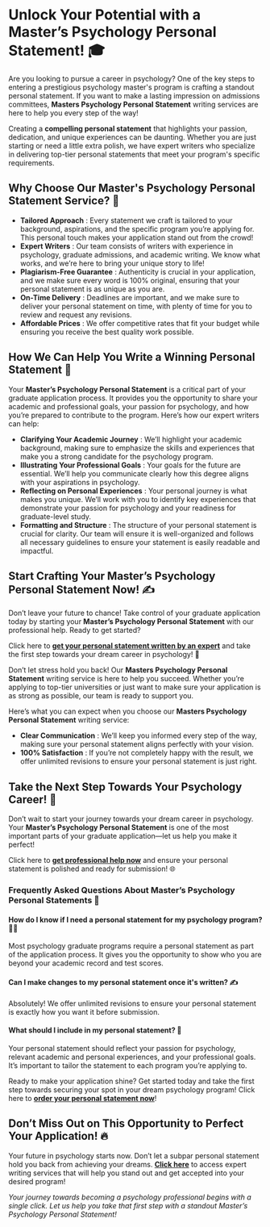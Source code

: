 # Unlock Your Potential with a Master’s Psychology Personal Statement! 🎓

Are you looking to pursue a career in psychology? One of the key steps to entering a prestigious psychology master's program is crafting a standout personal statement. If you want to make a lasting impression on admissions committees, **Masters Psychology Personal Statement** writing services are here to help you every step of the way!

Creating a **compelling personal statement** that highlights your passion, dedication, and unique experiences can be daunting. Whether you are just starting or need a little extra polish, we have expert writers who specialize in delivering top-tier personal statements that meet your program's specific requirements.

## Why Choose Our Master's Psychology Personal Statement Service? 🤔

- **Tailored Approach** : Every statement we craft is tailored to your background, aspirations, and the specific program you’re applying for. This personal touch makes your application stand out from the crowd!
- **Expert Writers** : Our team consists of writers with experience in psychology, graduate admissions, and academic writing. We know what works, and we’re here to bring your unique story to life!
- **Plagiarism-Free Guarantee** : Authenticity is crucial in your application, and we make sure every word is 100% original, ensuring that your personal statement is as unique as you are.
- **On-Time Delivery** : Deadlines are important, and we make sure to deliver your personal statement on time, with plenty of time for you to review and request any revisions.
- **Affordable Prices** : We offer competitive rates that fit your budget while ensuring you receive the best quality work possible.

## How We Can Help You Write a Winning Personal Statement 📜

Your **Master’s Psychology Personal Statement** is a critical part of your graduate application process. It provides you the opportunity to share your academic and professional goals, your passion for psychology, and how you’re prepared to contribute to the program. Here’s how our expert writers can help:

- **Clarifying Your Academic Journey** : We’ll highlight your academic background, making sure to emphasize the skills and experiences that make you a strong candidate for the psychology program.
- **Illustrating Your Professional Goals** : Your goals for the future are essential. We’ll help you communicate clearly how this degree aligns with your aspirations in psychology.
- **Reflecting on Personal Experiences** : Your personal journey is what makes you unique. We’ll work with you to identify key experiences that demonstrate your passion for psychology and your readiness for graduate-level study.
- **Formatting and Structure** : The structure of your personal statement is crucial for clarity. Our team will ensure it is well-organized and follows all necessary guidelines to ensure your statement is easily readable and impactful.

## Start Crafting Your Master’s Psychology Personal Statement Now! ✍️

Don’t leave your future to chance! Take control of your graduate application today by starting your **Master’s Psychology Personal Statement** with our professional help. Ready to get started?

Click here to [**get your personal statement written by an expert**](https://tinyurl.com/topessay?keyword=masters+psychology+personal+statement) and take the first step towards your dream career in psychology! 🚀

Don’t let stress hold you back! Our **Masters Psychology Personal Statement** writing service is here to help you succeed. Whether you’re applying to top-tier universities or just want to make sure your application is as strong as possible, our team is ready to support you.

Here’s what you can expect when you choose our **Masters Psychology Personal Statement** writing service:

- **Clear Communication** : We’ll keep you informed every step of the way, making sure your personal statement aligns perfectly with your vision.
- **100% Satisfaction** : If you’re not completely happy with the result, we offer unlimited revisions to ensure your personal statement is just right.

## Take the Next Step Towards Your Psychology Career! 🌟

Don’t wait to start your journey towards your dream career in psychology. Your **Master’s Psychology Personal Statement** is one of the most important parts of your graduate application—let us help you make it perfect!

Click here to [**get professional help now**](https://tinyurl.com/topessay?keyword=masters+psychology+personal+statement) and ensure your personal statement is polished and ready for submission! 🌐

### Frequently Asked Questions About Master’s Psychology Personal Statements 📝

#### How do I know if I need a personal statement for my psychology program? 🤷‍♀️

Most psychology graduate programs require a personal statement as part of the application process. It gives you the opportunity to show who you are beyond your academic record and test scores.

#### Can I make changes to my personal statement once it's written? ✍️

Absolutely! We offer unlimited revisions to ensure your personal statement is exactly how you want it before submission.

#### What should I include in my personal statement? 📄

Your personal statement should reflect your passion for psychology, relevant academic and personal experiences, and your professional goals. It’s important to tailor the statement to each program you’re applying to.

Ready to make your application shine? Get started today and take the first step towards securing your spot in your dream psychology program! Click here to [**order your personal statement now**](https://tinyurl.com/topessay?keyword=masters+psychology+personal+statement)!

## Don’t Miss Out on This Opportunity to Perfect Your Application! 🔥

Your future in psychology starts now. Don’t let a subpar personal statement hold you back from achieving your dreams. [**Click here**](https://tinyurl.com/topessay?keyword=masters+psychology+personal+statement) to access expert writing services that will help you stand out and get accepted into your desired program!

_Your journey towards becoming a psychology professional begins with a single click. Let us help you take that first step with a standout Master’s Psychology Personal Statement!_
